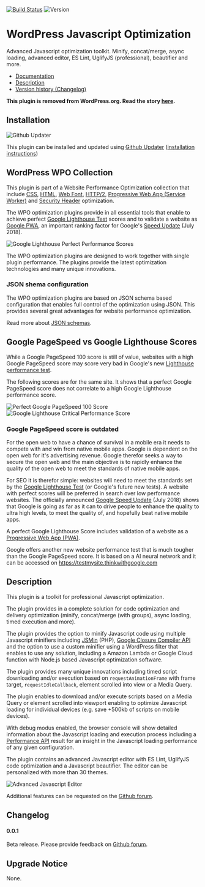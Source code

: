 [![Build Status](https://travis-ci.org/o10n-x/wordpress-javascript-optimization.svg?branch=master)](https://travis-ci.org/o10n-x/wordpress-javascript-optimization) ![Version](https://img.shields.io/github/release/o10n-x/wordpress-javascript-optimization.svg)

# WordPress Javascript Optimization

Advanced Javascript optimization toolkit. Minify, concat/merge, async loading, advanced editor, ES Lint, UglifyJS (professional), beautifier and more.

* [Documentation](https://github.com/o10n-x/wordpress-javascript-optimization/tree/master/docs)
* [Description](https://github.com/o10n-x/wordpress-javascript-optimization#description)
* [Version history (Changelog)](https://github.com/o10n-x/wordpress-javascript-optimization/releases)

**This plugin is removed from WordPress.org. Read the story [here](https://github.com/o10n-x/wordpress-css-optimization/issues/4).**

## Installation

![Github Updater](https://github.com/afragen/github-updater/raw/develop/assets/GitHub_Updater_logo_small.png)

This plugin can be installed and updated using [Github Updater](https://github.com/afragen/github-updater) ([installation instructions](https://github.com/afragen/github-updater/wiki/Installation))

## WordPress WPO Collection

This plugin is part of a Website Performance Optimization collection that include [CSS](https://github.com/o10n-x/wordpress-css-optimization), [HTML](https://github.com/o10n-x/wordpress-html-optimization), [Web Font](https://github.com/o10n-x/wordpress-font-optimization), [HTTP/2](https://github.com/o10n-x/wordpress-http2-optimization), [Progressive Web App (Service Worker)](https://github.com/o10n-x/wordpress-pwa-optimization) and [Security Header](https://github.com/o10n-x/wordpress-security-header-optimization) optimization. 

The WPO optimization plugins provide in all essential tools that enable to achieve perfect [Google Lighthouse Test](https://developers.google.com/web/tools/lighthouse/) scores and to validate a website as [Google PWA](https://developers.google.com/web/progressive-web-apps/), an important ranking factor for Google's [Speed Update](https://searchengineland.com/google-speed-update-page-speed-will-become-ranking-factor-mobile-search-289904) (July 2018).

![Google Lighthouse Perfect Performance Scores](https://github.com/o10n-x/wordpress-css-optimization/blob/master/docs/images/google-lighthouse-pwa-validation.jpg)

The WPO optimization plugins are designed to work together with single plugin performance. The plugins provide the latest optimization technologies and many unique innovations.

### JSON shema configuration

The WPO optimization plugins are based on JSON schema based configuration that enables full control of the optimization using JSON. This provides several great advantages for website performance optimization.

Read more about [JSON schemas](https://github.com/o10n-x/wordpress-o10n-core/tree/master/schemas).

## Google PageSpeed vs Google Lighthouse Scores

While a Google PageSpeed 100 score is still of value, websites with a high Google PageSpeed score may score very bad in Google's new [Lighthouse performance test](https://developers.google.com/web/tools/lighthouse/). 

The following scores are for the same site. It shows that a perfect Google PageSpeed score does not correlate to a high Google Lighthouse performance score.

![Perfect Google PageSpeed 100 Score](https://github.com/o10n-x/wordpress-css-optimization/blob/master/docs/images/google-pagespeed-100.png) ![Google Lighthouse Critical Performance Score](https://github.com/o10n-x/wordpress-css-optimization/blob/master/docs/images/lighthouse-performance-15.png)

### Google PageSpeed score is outdated

For the open web to have a chance of survival in a mobile era it needs to compete with and win from native mobile apps. Google is dependent on the open web for it's advertising revenue. Google therefor seeks a way to secure the open web and the main objective is to rapidly enhance the quality of the open web to meet the standards of native mobile apps.

For SEO it is therefor simple: websites will need to meet the standards set by the [Google Lighthouse Test](https://developers.google.com/web/tools/lighthouse/) (or Google's future new tests). A website with perfect scores will be preferred in search over low performance websites. The officially announced [Google Speed Update](https://searchengineland.com/google-speed-update-page-speed-will-become-ranking-factor-mobile-search-289904) (July 2018) shows that Google is going as far as it can to drive people to enhance the quality to ultra high levels, to meet the quality of, and hopefully beat native mobile apps.

A perfect Google Lighthouse Score includes validation of a website as a [Progressive Web App (PWA)](https://developers.google.com/web/progressive-web-apps/).

Google offers another new website performance test that is much tougher than the Google PageSpeed score. It is based on a AI neural network and it can be accessed on https://testmysite.thinkwithgoogle.com

## Description

This plugin is a toolkit for professional Javascript optimization.

The plugin provides in a complete solution for code optimization and delivery optimization (minify, concat/merge (with groups), async loading, timed execution and more).

The plugin provides the option to minify Javascript code using multiple Javascript minifiers including [JSMin](https://github.com/mrclay/jsmin-php) (PHP), [Google Closure Compiler API](https://github.com/google/closure-compiler) and the option to use a custom minifier using a WordPress filter that enables to use any solution, including a Amazon Lambda or Google Cloud function with Node.js based Javascript optimization software.

The plugin provides many unique innovations including timed script downloading and/or execution based on `requestAnimationFrame` with frame target, `requestIdleCallback`, element scrolled into view or a Media Query.

The plugin enables to download and/or execute scripts based on a Media Query or element scrolled into viewport enabling to optimize Javascript loading for individual devices (e.g. save +500kb of scripts on mobile devices).

With debug modus enabled, the browser console will show detailed information about the Javascript loading and execution process including a [Performance API](https://developer.mozilla.org/nl/docs/Web/API/Performance) result for an insight in the Javascript loading performance of any given configuration.

The plugin contains an advanced Javascript editor with ES Lint, UglifyJS code optimization and a Javascript beautifier. The editor can be personalized with more than 30 themes.

![Advanced Javascript Editor](https://github.com/o10n-x/wordpress-javascript-optimization/blob/master/docs/images/js-editor.png)

Additional features can be requested on the [Github forum](https://github.com/o10n-x/wordpress-javascript-optimization/issues).

## Changelog

#### 0.0.1

Beta release. Please provide feedback on [Github forum](https://github.com/o10n-x/wordpress-javascript-optimization/issues).

## Upgrade Notice

None.
